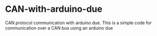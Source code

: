 # CAN-with-arduino-due
CAN protocol communication with arduino due.
This is a simple code for communication over a CAN bus using an arduino due
